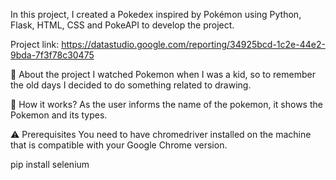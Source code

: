In this project, I created a Pokedex inspired by Pokémon using Python, Flask, HTML, CSS and PokeAPI to develop the project.

Project link: https://datastudio.google.com/reporting/34925bcd-1c2e-44e2-9bda-7f3f78c30475

🚀 About the project
I watched Pokemon when I was a kid, so to remember the old days I decided to do something related to drawing.

🔧 How it works?
As the user informs the name of the pokemon, it shows the Pokemon and its types.

⚠️ Prerequisites
You need to have chromedriver installed on the machine that is compatible with your Google Chrome version.

pip install selenium